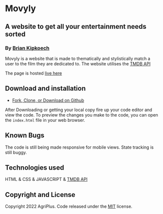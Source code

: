 # Movyly

## A website to get all your entertainment needs sorted

### By [Brian Kipkoech](https://github.com/brianinq)

Movyly is a website that is made to thematically and stylistically match a user to the film they are dedicated to.
The website utilises the [TMDB API](https://www.themoviedb.org/documentation/api)

The page is hosted [live here](https://brianinq.github.io/movyly)

## Download and installation

- [Fork, Clone, or Download on Github](https://github.com/brianiq/movyly)

After Downloading or getting your local copy fire up your code editor and view the code. To preview the changes you make to the code, you can open the `index.html` file in your web browser.

## Known Bugs

The code is still being made responsive for mobile views.
State tracking is still buggy.

## Technologies used

HTML & CSS & JAVASCRIPT & [TMDB API](https://www.themoviedb.org/documentation/api)

## Copyright and License

Copyright 2022 AgriPlus. Code released under the [MIT](https://github.com/brianinq/movyly/main/LICENSE) license.

